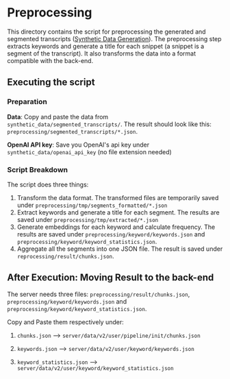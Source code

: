 # Preprocessing 
This directory contains the script for preprocessing the generated and segmented transcripts ([Synthetic Data Generation](../synthetic_data/README.md)). The preprocessing step extracts keywords and generate a title for each snippet (a snippet is a segment of the transcript). It also transforms the data into a format compatible with the back-end. 


## Executing the script
### Preparation
**Data**:
Copy and paste the data from `synthetic_data/segmented_transcripts/`. The result should look like this: `preprocessing/segmented_transcripts/*.json`.

**OpenAI API key**:
Save you OpenAI's api key under `synthetic_data/openai_api_key` (no file extension needed)

### Script Breakdown
The script does three things:
1. Transform the data format. The transformed files are temporarily saved under `preprocessing/tmp/segments_formatted/*.json`
2. Extract keywords and generate a title for each segment. The results are saved under `preprocessing/tmp/extracted/*.json`
3. Generate embeddings for each keyword and calculate frequency. The results are saved under `preprocessing/keyword/keywords.json` and `preprocessing/keyword/keyword_statistics.json`. 
4. Aggregate all the segments into one JSON file. The result is saved under `reprocessing/result/chunks.json`.

## After Execution: Moving Result to the back-end
The server needs three files: `preprocessing/result/chunks.json`, `preprocessing/keyword/keywords.json` and `preprocessing/keyword/keyword_statistics.json`.

Copy and Paste them respectively under:

1. `chunks.json` --> `server/data/v2/user/pipeline/init/chunks.json`

2. `keywords.json` --> `server/data/v2/user/keyword/keywords.json`

3. `keyword_statistics.json` --> `server/data/v2/user/keyword/keyword_statistics.json`
